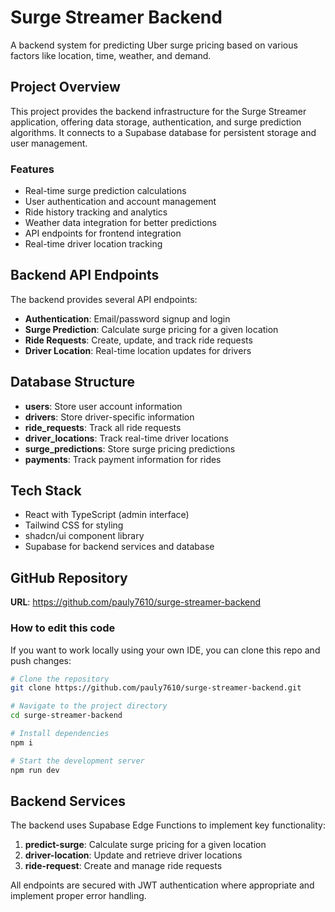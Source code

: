 
# Surge Streamer Backend

A backend system for predicting Uber surge pricing based on various factors like location, time, weather, and demand.

## Project Overview

This project provides the backend infrastructure for the Surge Streamer application, offering data storage, authentication, and surge prediction algorithms. It connects to a Supabase database for persistent storage and user management.

### Features

- Real-time surge prediction calculations
- User authentication and account management
- Ride history tracking and analytics
- Weather data integration for better predictions
- API endpoints for frontend integration
- Real-time driver location tracking

## Backend API Endpoints

The backend provides several API endpoints:

- **Authentication**: Email/password signup and login
- **Surge Prediction**: Calculate surge pricing for a given location
- **Ride Requests**: Create, update, and track ride requests
- **Driver Location**: Real-time location updates for drivers

## Database Structure

- **users**: Store user account information
- **drivers**: Store driver-specific information
- **ride_requests**: Track all ride requests
- **driver_locations**: Track real-time driver locations
- **surge_predictions**: Store surge pricing predictions
- **payments**: Track payment information for rides

## Tech Stack

- React with TypeScript (admin interface)
- Tailwind CSS for styling
- shadcn/ui component library
- Supabase for backend services and database

## GitHub Repository

**URL**: https://github.com/pauly7610/surge-streamer-backend

### How to edit this code

If you want to work locally using your own IDE, you can clone this repo and push changes:

```sh
# Clone the repository
git clone https://github.com/pauly7610/surge-streamer-backend.git

# Navigate to the project directory
cd surge-streamer-backend

# Install dependencies
npm i

# Start the development server
npm run dev
```

## Backend Services

The backend uses Supabase Edge Functions to implement key functionality:

1. **predict-surge**: Calculate surge pricing for a given location
2. **driver-location**: Update and retrieve driver locations
3. **ride-request**: Create and manage ride requests

All endpoints are secured with JWT authentication where appropriate and implement proper error handling.
